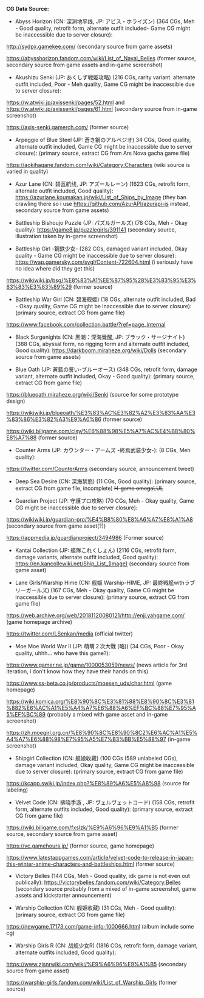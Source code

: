 **CG Data Source:**

- Abyss Horizon (CN: 深渊地平线, JP: アビス・ホライズン) (364 CGs, Meh - Good quality, retrofit form, alternate outfit included- Game CG might be inaccessible due to server closure): 

<http://sydpx.gamekee.com/> (secondary source from game assets)

<https://abysshorizon.fandom.com/wiki/List_of_Naval_Belles> (former source, secondary source from game assets and in-game screenshot)

- Akushizu Senki (JP: あくしず戦姫攻略) (216 CGs, rarity variant. alternate outfit included, Poor - Meh quality, Game CG might be inaccessible due to server closure): 

<https://w.atwiki.jp/axissenki/pages/52.html> and <https://w.atwiki.jp/axissenki/pages/61.html> (secondary source from in-game screenshot)

<https://axis-senki.gamerch.com/> (former source)

- Arpeggio of Blue Steel (JP: 蒼き鋼のアルペジオ) 34 CGs, Good quality, alternate outfit included, Game CG might be inaccessible due to server closure):  (primary source, extract CG from Ars Nova gacha game file)

<https://aokihagane.fandom.com/wiki/Category:Characters> (wiki source is varied in quality)

- Azur Lane (CN: 碧蓝航线, JP: アズールレーン) (1623 CGs, retrofit form, alternate outfit included, Good quality): <https://azurlane.koumakan.jp/wiki/List_of_Ships_by_Image> (they ban crawling there so i use <https://github.com/AzurAPI/azurapi-js> instead, secondary source from game assets)

- Battleship Bishoujo Puzzle (JP: パズルガールズ) (78 CGs, Meh - Okay quality): <https://game8.jp/puzzlegirls/391141> (secondary source, illustration taken by in-game screenshot)

- Battleship Girl -鋼鉄少女- (282 CGs, damaged variant included, Okay quality - Game CG might be inaccessible due to server closure): <https://wap.gamersky.com/sygl/Content-722604.html> (i seriously have no idea where did they get this)

<https://wikiwiki.jp/bsg/%E8%83%A1%EE%87%95%28%E3%83%95%E3%83%83%E3%83%89%29> (former source)

- Battleship War Girl (CN: 碧海舰姬) (18 CGs, alternate outfit included, Bad - Okay quality, Game CG might be inaccessible due to server closure): (primary source, extract CG from game file) 

<https://www.facebook.com/collection.battle/?ref=page_internal>

- Black Surgenights (CN: 黑潮：深海覺醒, JP: ブラック・サージナイト) (388 CGs, abyssal form, no rigging form and alternate outfit included, Good quality): <https://darkboom.miraheze.org/wiki/Dolls> (secondary source from game assets)

- Blue Oath (JP: 蒼藍の誓い-ブルーオース) (348 CGs, retrofit form, damage variant, alternate outfit included, Okay - Good quality): (primary source, extract CG from game file) 

<https://blueoath.miraheze.org/wiki/Senki> (source for some prototype design)

<https://wikiwiki.jp/blueoath/%E3%83%AC%E3%82%A2%E3%83%AA%E3%83%86%E3%82%A3%E9%A0%86> (former source)

<https://wiki.biligame.com/clsy/%E6%88%98%E5%A7%AC%E4%B8%80%E8%A7%88>  (former source)

- Counter Arms (JP: カウンター・アームズ -終焉武装少女-): (8 CGs, Meh quality):

<https://twitter.com/CounterArms> (secondary source, announcement tweet)

- Deep Sea Desire (CN: 深海禁慾) (11 CGs, Good quality): (primary source, extract CG from game file, incomplete) ~~H-game omegaLUL~~

- Guardian Project (JP:  守護プロ攻略) (70 CGs, Meh - Okay quality, Game CG might be inaccessible due to server closure): 

<https://wikiwiki.jp/guardian-pro/%E4%B8%80%E8%A6%A7%E8%A1%A8> (secondary source from game asset(?))

<https://appmedia.jp/guardianproject/3494986> (Former source)

- Kantai Collection (JP: 艦隊これくしょん) (2116 CGs, retrofit form, damage variants, alternate outfit included, Good quality): <https://en.kancollewiki.net/Ship_List_(Image)> (secondary source from game asset)

- Lane Girls/Warship Hime (CN: 舰姬 Warship-HIME, JP: 最終戦艦withラブリーガールズ) (167 CGs, Meh - Okay quality, Game CG might be inaccessible due to server closure): (primary source, extract CG from game file) 

<https://web.archive.org/web/20181120080121/http://enjj.yahgame.com/> (game homepage archive)

<https://twitter.com/LSenkan/media> (official twitter)

- Moe Moe World War II (JP: 萌萌２次大戰 (略)) (34 CGs, Poor - Okay quality, uhhh... who have this game?):

<https://www.gamer.ne.jp/game/1000053059/news/> (news article for 3rd iteration, i don't know how they have their hands on this)

<https://www.ss-beta.co.jp/products/moesen_udx/char.html> (game homepage)

<https://wiki.komica.org/%E8%90%8C%E3%81%88%E8%90%8C%E3%81%882%E6%AC%A1%E5%A4%A7%E6%88%A6%EF%BC%88%E7%95%A5%EF%BC%89> (probably a mixed with game asset and in-game screenshot)

<https://zh.moegirl.org.cn/%E8%90%8C%E8%90%8C2%E6%AC%A1%E5%A4%A7%E6%88%98%E7%95%A5%E7%B3%BB%E5%88%97> (in-game screenshot)

- Shipgirl Collection (CN: 舰娘收藏) (100 CGs (589 unlabeled CGs), damage variant included, Okay quality, Game CG might be inaccessible due to server closure): (primary source, extract CG from game file) 

<https://kcapp.swiki.jp/index.php?%E8%89%A6%E5%A8%98> (source for labeling)

- Velvet Code (CN: 拂晓手游 , JP: ヴェルヴェットコード) (158 CGs, retrofit form, alternate outfits included, Good quality): (primary source, extract CG from game file) 

<https://wiki.biligame.com/fxslzk/%E9%A6%96%E9%A1%B5> (former source, secondary source from game asset)

<https://vc.gamehours.jp/> (former source, game homepage)

<https://www.latestappgames.com/article/velvet-code-to-release-in-japan-this-winter-anime-characters-and-battleships.html> (former source)

- Victory Belles (144 CGs, Meh - Good quality, idk game is not even out publically): <https://victorybelles.fandom.com/wiki/Category:Belles> (secondary source probably from a mixed of in-game screenshot, game assets and kickstarter announcement)

- Warship Collection (CN: 舰姬收藏) (31 CGs, Meh - Good quality): (primary source, extract CG from game file) 

<https://newgame.17173.com/game-info-1000666.html> (album include some cg)

- Warship Girls R (CN: 战舰少女R) (1816 CGs, retrofit form, damage variant, alternate outfits included, Good quality): 

<https://www.zjsnrwiki.com/wiki/%E9%A6%96%E9%A1%B5> (secondary source from game asset)

<https://warship-girls.fandom.com/wiki/List_of_Warship_Girls> (former source)